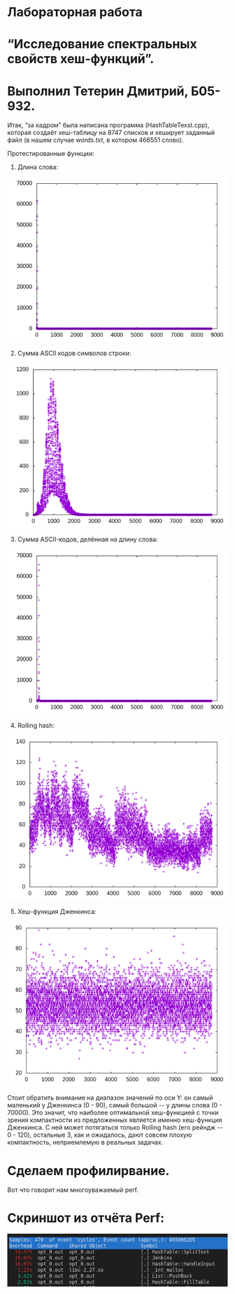 # Лабораторная работа
# “Исследование спектральных свойств хеш-функций”.
# Выполнил Тетерин Дмитрий, Б05-932.

Итак, “за кадром” была написана программа (HashTableTexst.cpp), которая создаёт хеш-таблицу на 8747 списков и хеширует заданный файл (в нашем случае *words.txt*, в котором 466551 слово).

Протестированные функции:

1) Длина слова: 

![Image alt](https://github.com/DancingWithWolves/ASM/raw/newHashTable/NewHashTable/graphs/Word_length.png)

2) Сумма ASCII кодов символов строки: 

![Image alt](https://github.com/DancingWithWolves/ASM/raw/newHashTable/NewHashTable/graphs/ASCII_sum.png)

3) Сумма ASCII-кодов, делённая на длину слова:

![Image alt](https://github.com/DancingWithWolves/ASM/raw/newHashTable/NewHashTable/graphs/ASCII_sum_divided_by_len.png)

4) Rolling hash: 

![Image alt](https://github.com/DancingWithWolves/ASM/raw/newHashTable/NewHashTable/graphs/Rolling_hash.png)

5) Хеш-функция Дженкинса: 

![Image alt](https://github.com/DancingWithWolves/ASM/raw/newHashTable/NewHashTable/graphs/Jenkins.png)

Стоит обратить внимание на диапазон значений по оси Y: он самый маленький у Дженкинса (0 - 90), самый большой -- у длины слова (0 - 70000). Это значит, что наиболее оптимальной хеш-функцией с точки зрения компактности из предложенных является именно хеш-функция Дженкинса. С ней может потягаться только Rolling hash (его рейндж -- 0 - 120), остальные 3, как и ожидалось, дают совсем плохую компактность, неприемлемую в реальных задачах.


# Сделаем профилирвание.
Вот что говорит нам многоуважаемый perf.

# Скриншот из отчёта Perf:
![Image alt](https://github.com/DancingWithWolves/ASM/raw/newHashTable/NewHashTable/graphs/opt_0.png)



